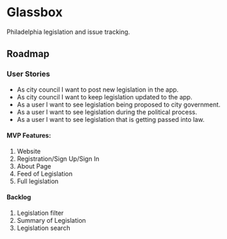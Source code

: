# Glassbox

Philadelphia legislation and issue tracking.

## Roadmap

### User Stories

- As city council I want to post new legislation in the app.
- As city council I want to keep legislation updated to the app.
- As a user I want to see legislation being proposed to city government.
- As a user I want to see legislation during the political process.
- As a user I want to see legislation that is getting passed into law.

#### MVP Features:

1. Website
2. Registration/Sign Up/Sign In
4. About Page
5. Feed of Legislation
6. Full legislation

#### Backlog

1. Legislation filter
2. Summary of Legislation
3. Legislation search
